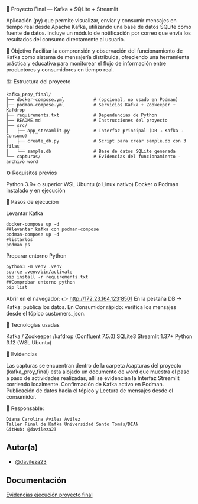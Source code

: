 🧪 Proyecto Final — Kafka + SQLite + Streamlit

Aplicación (py) que permite visualizar, enviar y consumir mensajes en tiempo real desde Apache Kafka, utilizando una base de datos SQLite como fuente de datos.
Incluye un módulo de notificación por correo que envía los resultados del consumo directamente al usuario.



🎯 Objetivo
Facilitar la comprensión y observación del funcionamiento de Kafka como sistema de mensajería distribuida, ofreciendo una herramienta práctica y educativa para monitorear el flujo de información entre productores y consumidores en tiempo real.

🏗️ Estructura del proyecto 
```
kafka_proy_final/
├── docker-compose.yml           # (opcional, no usado en Podman)
├── podman-compose.yml           # Servicios Kafka + Zookeeper + Kafdrop
├── requirements.txt             # Dependencias de Python
├── README.md                    # Instrucciones del proyecto
├── src/
│   ├── app_streamlit.py         # Interfaz principal (DB → Kafka → Consumo)
│   ├── create_db.py             # Script para crear sample.db con 3 filas
│   └── sample.db                # Base de datos SQLite generada
└── capturas/                    # Evidencias del funcionamiento - archivo word

```


⚙️ Requisitos previos

Python 3.9+ o superior WSL Ubuntu (o Linux nativo) Docker o Podman instalado y en ejecución


🚀 Pasos de ejecución

Levantar Kafka
```
docker-compose up -d
##levantar kafka con podman-compose
podman-compose up -d
#listarlos
podman ps
```
Preparar entorno Python
```
python3 -m venv .venv
source .venv/bin/activate
pip install -r requirements.txt
##Comprobar entorno python
pip list
```
Abrir en el navegador: 👉 http://172.23.164.123:8501 En la pestaña DB → Kafka: publica los datos. En Consumidor rápido: verifica los mensajes desde el tópico customers_json.


🧩 Tecnologías usadas

Kafka / Zookeeper /kafdrop (Confluent 7.5.0) SQLite3 Streamlit 1.37+ Python 3.12 (WSL Ubuntu)


📸 Evidencias

Las capturas se encuentran dentro de la carpeta /capturas del proyecto (kafka_proy_final) esta alojado un documento de word que muestra el paso a paso de actividades realizadas, allí se evidencian la Interfaz Streamlit corriendo localmente. Confirmación de Kafka activo en Podman. Publicación de datos hacia el tópico y Lectura de mensajes desde el consumidor.


💬 Responsable:
```
Diana Carolina Avilez Avilez
Taller Final de Kafka Universidad Santo Tomás/DIAN
GitHub: @davileza23
```
## Autor(a)

- [@davileza23](https://github.com/davileza23/TallerFinalKAFKA)


## Documentación

[Evidencias ejecución proyecto final](https://github.com/davileza23/TallerFinalKAFKA/blob/main/kafka_proy_final/capturas/ProyectoFinalKafka.docx)

